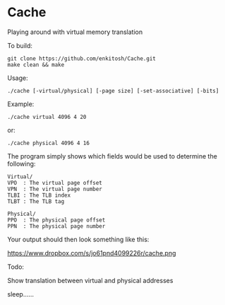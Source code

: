 Cache
=====

Playing around with virtual memory translation

To build:
    
    git clone https://github.com/enkitosh/Cache.git
    make clean && make
    
Usage:
    
    ./cache [-virtual/physical] [-page size] [-set-associative] [-bits]
    
Example:

    ./cache virtual 4096 4 20

or:
    
    ./cache physical 4096 4 16
    
The program simply shows which fields would be used to determine the following:
    
    Virtual/
    VPO  : The virtual page offset
    VPN  : The virtual page number
    TLBI : The TLB index
    TLBT : The TLB tag
    
    Physical/
    PPO  : The physical page offset
    PPN  : The physical page number


Your output should then look something like this:
    
https://www.dropbox.com/s/jo61pnd4099226r/cache.png
    
Todo:

Show translation between virtual and physical addresses

sleep......
